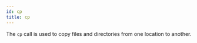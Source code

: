 ```yaml
---
id: cp
title: cp
---
```


The `cp` call is used to copy files and directories from one location to another.